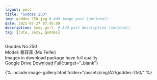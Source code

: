 ```yaml
---
layout: post
title: "Goddes 250"
img: goddes-250.jpg # Add image post (optional)
date: 2021-07-27 07:45:00
description: Sexy girl. # Add post description (optional)
tag: [cute, sexy, goddes]
---
```

Goddes No.250  
Model: 穆菲菲 (Mu Feifei)   
Images in download package have full quality                    
Google Drive [Download Full](http://gestyy.com/eoPe0Q){:target="_blank"}

{% include image-gallery.html folder="/assets/img/A2/goddes-250/" %}
